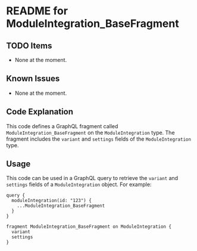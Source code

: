 # README for ModuleIntegration_BaseFragment

## TODO Items
- None at the moment.

## Known Issues
- None at the moment.

## Code Explanation
This code defines a GraphQL fragment called `ModuleIntegration_BaseFragment` on the `ModuleIntegration` type. The fragment includes the `variant` and `settings` fields of the `ModuleIntegration` type. 

## Usage
This code can be used in a GraphQL query to retrieve the `variant` and `settings` fields of a `ModuleIntegration` object. For example:

```
query {
  moduleIntegration(id: "123") {
    ...ModuleIntegration_BaseFragment
  }
}

fragment ModuleIntegration_BaseFragment on ModuleIntegration {
  variant
  settings
}
```